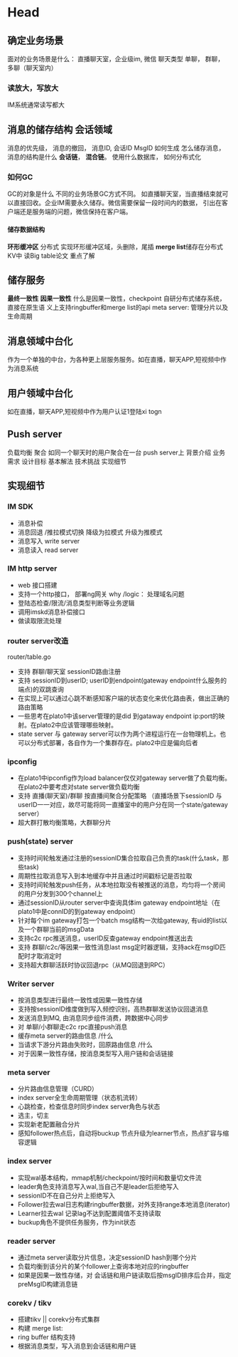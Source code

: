 # Head
## 确定业务场景
面对的业务场景是什么： 直播聊天室，企业级im, 微信
聊天类型 单聊， 群聊， 多聊（聊天室内）
### 读放大，写放大
IM系统通常读写都大
## 消息的储存结构 会话领域
消息的优先级， 消息的撤回， 消息ID, 会话ID
MsgID 如何生成
怎么储存消息， 消息的结构是什么 **会话链**， **混合链**。
使用什么数据库， 如何分布式化
### 如何GC
GC的对象是什么
不同的业务场景GC方式不同。 如直播聊天室，当直播结束就可以直接回收。企业IM需要永久储存。微信需要保留一段时间内的数据， 引出在客户端还是服务端的问题，微信保持在客户端。
#### 储存数据结构
**环形缓冲区** 分布式 实现环形缓冲区域，头删除，尾插
**merge list**储存在分布式KV中 读Big table论文 重点了解
## 储存服务
**最终一致性** **因果一致性**
什么是因果一致性，checkpoint
自研分布式储存系统，直接在原生语 义上支持ringbuffer和merge list的api
meta server: 管理分片以及生命周期
## 消息领域中台化 
作为一个单独的中台，为各种更上层服务服务。如在直播，聊天APP,短视频中作为消息系统
## 用户领域中台化
如在直播，聊天APP,短视频中作为用户认证1登陆xi togn
## Push server
负载均衡 聚合 如同一个聊天时的用户聚合在一台 push server上
背景介绍
业务需求
设计目标
基本解法
技术挑战
实现细节
## 实现细节
### IM SDK
- 消息补偿 
- 消息回退 /推拉模式切换 降级为拉模式 升级为推模式
- 消息写入 write server
- 消息读入 read server
### IM http server
- web 接口搭建
- 支持一个http接口， 部署ng网关 why /logic： 处理域名问题
- 登陆态检查/限流/消息类型判断等业务逻辑
- 调用imskd消息补偿接口
- 做读取限流处理
### router server改造
router/table.go
- 支持 群聊/聊天室 sessionID路由注册
- 支持 sessionID到userID; userID到endpoint(gateway endpoint什么服务的端点)的双跳查询
- 在实现上可以通过心跳不断感知客户端的状态变化来优化路由表，做出正确的路由策略
- 一些思考在plato1中该server管理的是did 到gataway endpoint ip:port的映射。在plato2中应该管理哪些映射。
- state server 与 gateway server可以作为两个进程运行在一台物理机上。也可以分布式部署，各自作为一个集群存在。plato2中应是偏向后者
### ipconfig
- 在plato1中ipconfig作为load balancer仅仅对gateway server做了负载均衡。在plato2中要考虑对state server做负载均衡
- 支持 直播(聊天室)/群聊 按直播间聚合分配策略 （直播场景下sessionID 与userID一一对应，故尽可能将同一直播室中的用户分在同一个state/gateway server）
- 超大群打散均衡策略，大群聊分片
### push(state) server
- 支持时间轮触发通过注册的sessionID集合拉取自己负责的task(什么task，那些task)
- 周期性拉取消息写入到本地缓存中并且通过时间戳标记是否拉取
- 支持时间轮触发push任务，从本地拉取没有被推送的消息，均匀将一个房间的用户分发到300个channel上
- 通过sessionID从router server中查询具体im gateway endpoint地址（在plato1中是connID的到gateway endpoint）
- 针对每个im gateway打包一个batch msg结构一次给gateway, 有uid的list以及一个群聊当前的msgData
- 支持c2c rpc推送消息，userID反查gateway endpoint推送出去
- 支持 群聊/c2c/等因果一致性消息last msg定时器逻辑，支持ack在msgID匹配时才取消定时
- 支持超大群聊活跃时协议回退rpc（从MQ回退到RPC）
### Writer server
- 按消息类型进行最终一致性或因果一致性存储
- 支持按sessionID维度做到写入频控识别，高热群聊发送协议回退消息
- 发送消息到MQ, 由消息同步组件消费，跨数据中心同步
- 对 单聊/小群聊走c2c rpc直接push消息
- 缓存meta server的路由信息 /什么
- 当请求下游分片路由失败时，回原路由信息 /什么
- 对于因果一致性存储，按消息类型写入用户链和会话链接
### meta server
-  分片路由信息管理（CURD）
-  index server全生命周期管理（状态机流转）
-  心跳检查，检查信息时同步index server角色与状态
-  选主，切主
-  实现新老配置融合分片
-  感知follower热点后，自动将buckup 节点升级为learner节点，热点扩容与缩容逻辑
### index server
- 实现wal基本结构，mmap机制/checkpoint/按时间和数量切文件流
- leader角色支持消息写入wal,当自己不是leader后拒绝写入
- sessionID不在自己分片上拒绝写入
- Follower拉去wal日志构建ringbuffer数据，对外支持range本地消息(iterator)
- Learner拉去wal 记录lag不达到配置阈值不支持读取
- buckup角色不提供任务服务，作为init状态
### reader server
- 通过meta server读取分片信息，决定sessionID hash到哪个分片
- 负载均衡到该分片的某个follower上查询本地对应的ringbuffer
- 如果是因果一致性存储，对 会话链和用户链读取后按msgID排序后合并，指定preMsgID构建消息链
### corekv / tikv
- 搭建tikv || corekv分布式集群
- 构建 merge list:
- ring buffer 结构支持
- 根据消息类型，写入消息到会话链和用户链
